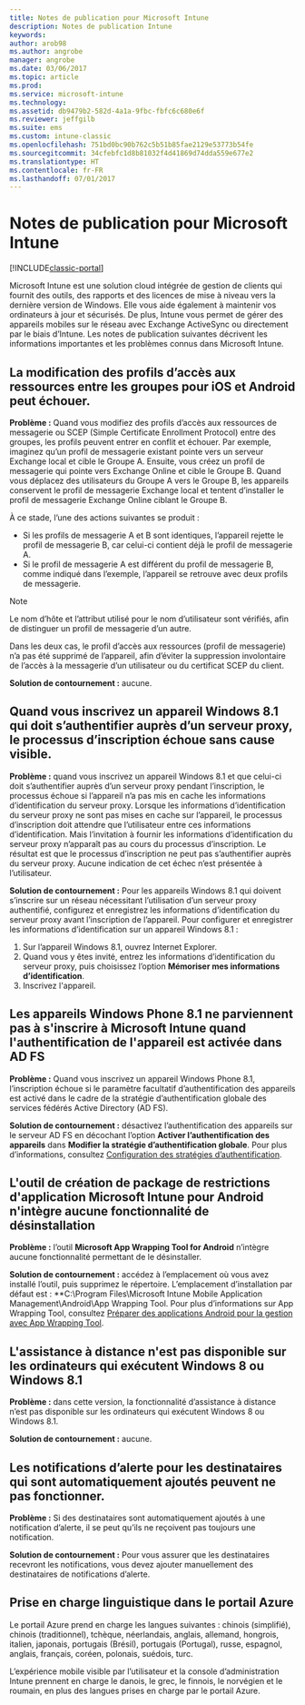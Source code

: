 ```yaml
---
title: Notes de publication pour Microsoft Intune
description: Notes de publication Intune
keywords: 
author: arob98
ms.author: angrobe
manager: angrobe
ms.date: 03/06/2017
ms.topic: article
ms.prod: 
ms.service: microsoft-intune
ms.technology: 
ms.assetid: db9479b2-582d-4a1a-9fbc-fbfc6c680e6f
ms.reviewer: jeffgilb
ms.suite: ems
ms.custom: intune-classic
ms.openlocfilehash: 751bd0bc90b762c5b51b85fae2129e53773b54fe
ms.sourcegitcommit: 34cfebfc1d8b81032f4d41869d74dda559e677e2
ms.translationtype: HT
ms.contentlocale: fr-FR
ms.lasthandoff: 07/01/2017
---
```

# <a name="release-notes-for-microsoft-intune"></a>Notes de publication pour Microsoft Intune

[!INCLUDE[classic-portal](../includes/classic-portal.md)]

Microsoft Intune est une solution cloud intégrée de gestion de clients qui fournit des outils, des rapports et des licences de mise à niveau vers la dernière version de Windows. Elle vous aide également à maintenir vos ordinateurs à jour et sécurisés. De plus, Intune vous permet de gérer des appareils mobiles sur le réseau avec Exchange ActiveSync ou directement par le biais d’Intune. Les notes de publication suivantes décrivent les informations importantes et les problèmes connus dans Microsoft Intune.

<!-- 3-6-17: customer asked if this is still current; Stacie asked Chris Baldwin about it. Chris said it's a Samsung issue, but that he hasn't heard any reports about it for months, so he suggested that I share that with the customer and remove this item from the release notes. I'm only going to comment it out in case it resurfaces.
## Android users can’t send email when conditional access for Exchange Online is implemented

**Issue:** Users running Samsung Android 5.1.1 and later on their devices can't send email when conditional access for Exchange Online has been set up. Samsung acknowledges that the issue is in its built-in email client in Android 5.1.1 and later, and is investigating a fix.

**Workaround 1:** Advise users to use the Outlook app for Android.

**Workaround 2:** To let affected users send email, you can follow these steps:

1. Put each affected user in a security group in the “exempted groups” section of the conditional access policy for Exchange Online.
2. Let the user temporarily sync email on the built-in email client.
3. Remove the affected user from the exempted group, and confirm that the user can now send email.

Microsoft will continue to work closely with Samsung on a fix or additional workarounds.
-->


## <a name="changing-resource-access-profiles-between-groups-for-ios-and-android-might-fail"></a>La modification des profils d’accès aux ressources entre les groupes pour iOS et Android peut échouer.
**Problème :** Quand vous modifiez des profils d’accès aux ressources de messagerie ou SCEP (Simple Certificate Enrollment Protocol) entre des groupes, les profils peuvent entrer en conflit et échouer. Par exemple, imaginez qu’un profil de messagerie existant pointe vers un serveur Exchange local et cible le Groupe A. Ensuite, vous créez un profil de messagerie qui pointe vers Exchange Online et cible le Groupe B. Quand vous déplacez des utilisateurs du Groupe A vers le Groupe B, les appareils conservent le profil de messagerie Exchange local et tentent d’installer le profil de messagerie Exchange Online ciblant le Groupe B.

À ce stade, l’une des actions suivantes se produit : 
* Si les profils de messagerie A et B sont identiques, l’appareil rejette le profil de messagerie B, car celui-ci contient déjà le profil de messagerie A.
* Si le profil de messagerie A est différent du profil de messagerie B, comme indiqué dans l’exemple, l’appareil se retrouve avec deux profils de messagerie.

> [!NOTE]
> Le nom d’hôte et l’attribut utilisé pour le nom d’utilisateur sont vérifiés, afin de distinguer un profil de messagerie d’un autre.

Dans les deux cas, le profil d’accès aux ressources (profil de messagerie) n’a pas été supprimé de l’appareil, afin d’éviter la suppression involontaire de l’accès à la messagerie d’un utilisateur ou du certificat SCEP du client.

**Solution de contournement :** aucune.

## <a name="when-you-enroll-a-windows-81-device-that-must-authenticate-to-a-proxy-server-the-enrollment-process-fails-with-no-visible-cause"></a>Quand vous inscrivez un appareil Windows 8.1 qui doit s’authentifier auprès d’un serveur proxy, le processus d’inscription échoue sans cause visible.
**Problème :** quand vous inscrivez un appareil Windows 8.1 et que celui-ci doit s’authentifier auprès d’un serveur proxy pendant l’inscription, le processus échoue si l’appareil n’a pas mis en cache les informations d’identification du serveur proxy. Lorsque les informations d’identification du serveur proxy ne sont pas mises en cache sur l’appareil, le processus d’inscription doit attendre que l’utilisateur entre ces informations d’identification. Mais l’invitation à fournir les informations d’identification du serveur proxy n’apparaît pas au cours du processus d’inscription. Le résultat est que le processus d’inscription ne peut pas s’authentifier auprès du serveur proxy. Aucune indication de cet échec n’est présentée à l’utilisateur.

**Solution de contournement :** Pour les appareils Windows 8.1 qui doivent s’inscrire sur un réseau nécessitant l’utilisation d’un serveur proxy authentifié, configurez et enregistrez les informations d’identification du serveur proxy avant l’inscription de l’appareil. Pour configurer et enregistrer les informations d’identification sur un appareil Windows 8.1 :

1.  Sur l’appareil Windows 8.1, ouvrez Internet Explorer.
2.  Quand vous y êtes invité, entrez les informations d’identification du serveur proxy, puis choisissez l’option **Mémoriser mes informations d’identification**.
3.  Inscrivez l'appareil.

## <a name="windows-phone-81-devices-fail-to-enroll-with-microsoft-intune-when-device-authentication-is-enabled-in-ad-fs"></a>Les appareils Windows Phone 8.1 ne parviennent pas à s'inscrire à Microsoft Intune quand l'authentification de l'appareil est activée dans AD FS
**Problème :** Quand vous inscrivez un appareil Windows Phone 8.1, l’inscription échoue si le paramètre facultatif d’authentification des appareils est activé dans le cadre de la stratégie d’authentification globale des services fédérés Active Directory (AD FS).

**Solution de contournement :** désactivez l’authentification des appareils sur le serveur AD FS en décochant l’option **Activer l’authentification des appareils** dans **Modifier la stratégie d’authentification globale**. Pour plus d’informations, consultez [Configuration des stratégies d’authentification](http://technet.microsoft.com/library/dn486781.aspx).


## <a name="microsoft-intune-app-wrapping-tool-for-android-has-no-built-in-uninstall-capability"></a>L'outil de création de package de restrictions d'application Microsoft Intune pour Android n'intègre aucune fonctionnalité de désinstallation
**Problème :** l’outil **Microsoft App Wrapping Tool for Android** n’intègre aucune fonctionnalité permettant de le désinstaller.

**Solution de contournement :** accédez à l’emplacement où vous avez installé l’outil, puis supprimez le répertoire. L’emplacement d’installation par défaut est : **C:\Program Files\Microsoft Intune Mobile Application Management\Android\App Wrapping Tool. Pour plus d’informations sur App Wrapping Tool, consultez [Préparer des applications Android pour la gestion avec App Wrapping Tool](/intune/app-wrapper-prepare-android).

## <a name="remote-assistance-is-not-available-on-computers-that-run-windows-8-or-windows-81"></a>L'assistance à distance n'est pas disponible sur les ordinateurs qui exécutent Windows 8 ou Windows 8.1
**Problème :** dans cette version, la fonctionnalité d’assistance à distance n’est pas disponible sur les ordinateurs qui exécutent Windows 8 ou Windows 8.1.

**Solution de contournement :** aucune.

## <a name="alert-notifications-for-recipients-that-are-automatically-added-might-not-work"></a>Les notifications d’alerte pour les destinataires qui sont automatiquement ajoutés peuvent ne pas fonctionner.
**Problème :** Si des destinataires sont automatiquement ajoutés à une notification d’alerte, il se peut qu’ils ne reçoivent pas toujours une notification.

**Solution de contournement :** Pour vous assurer que les destinataires recevront les notifications, vous devez ajouter manuellement des destinataires de notifications d’alerte.

## <a name="language-support-in-the-azure-portal"></a>Prise en charge linguistique dans le portail Azure
Le portail Azure prend en charge les langues suivantes : chinois (simplifié), chinois (traditionnel), tchèque, néerlandais, anglais, allemand, hongrois, italien, japonais, portugais (Brésil), portugais (Portugal), russe, espagnol, anglais, français, coréen, polonais, suédois, turc.

L’expérience mobile visible par l’utilisateur et la console d’administration Intune prennent en charge le danois, le grec, le finnois, le norvégien et le roumain, en plus des langues prises en charge par le portail Azure.
